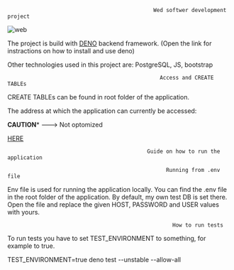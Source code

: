                                                               
                                                              
                                                              
                                                  Wed softwer development project
                                                              

   ![web](https://user-images.githubusercontent.com/64903981/149135888-cb4b52a6-6be5-4ae1-889a-50b23831e75c.png)

    
   The project is build with [DENO](https://deno.land/) backend framework.
   (Open the link for instractions on how to install and use deno)
   
   
   Other technologies used in this project are: 
   PostgreSQL, JS, bootstrap





                                                    Access and CREATE TABLEs


CREATE TABLEs can be found in root folder of the application.                               

The address at which the application can currently be accessed: 
                                                      
******CAUTION*******   ---> Not optomized

                                                      
                                                      
   [HERE](https://wsdprojectbyfzy.herokuapp.com/) 




                                                Guide on how to run the application

                                                      Running from .env file



 Env file is used for running the application locally. You can find the .env file in the root folder 
 of the application. By default, my own test DB is set there. Open the file and replace the given HOST, 
 PASSWORD and USER values with yours.





                                                        How to run tests


 To run tests you have to set TEST_ENVIRONMENT to something, for example to true. 

                       
TEST_ENVIRONMENT=true deno test --unstable --allow-all 
                        
